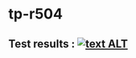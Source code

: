 # tp-r504
## Test results : [![text ALT](https://github.com/SofianeGremont/tp-r504/actions/workflows/pytest.yml/badge.svg)](https://github.com/SofianeGremont/tp-r504/actions)